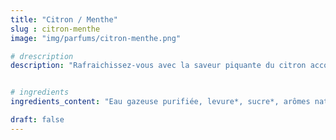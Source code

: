 ```yaml
---
title: "Citron / Menthe"
slug : citron-menthe
image: "img/parfums/citron-menthe.png"

# drescription
description: "Rafraichissez-vous avec la saveur piquante du citron accompagné de menthe fraiche."


# ingredients
ingredients_content: "Eau gazeuse purifiée, levure*, sucre*, arômes naturels* "

draft: false
---
```


